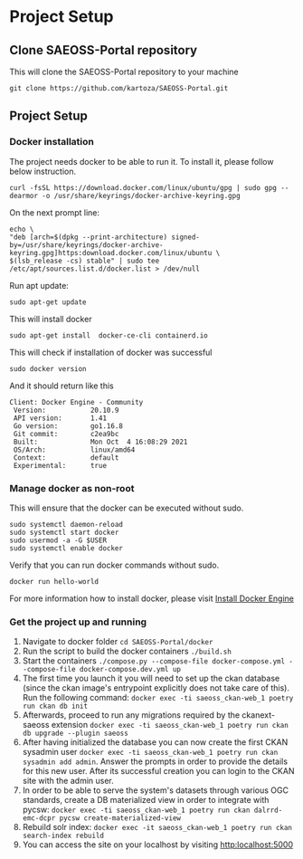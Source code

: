 # Project Setup

## Clone SAEOSS-Portal repository

This will clone the SAEOSS-Portal repository to your machine
```
git clone https://github.com/kartoza/SAEOSS-Portal.git
```

## Project Setup

### Docker installation

The project needs docker to be able to run it. To install it, please follow below instruction.

```
curl -fsSL https://download.docker.com/linux/ubuntu/gpg | sudo gpg --dearmor -o /usr/share/keyrings/docker-archive-keyring.gpg     
```

On the next prompt line:

```
echo \
"deb [arch=$(dpkg --print-architecture) signed-by=/usr/share/keyrings/docker-archive-keyring.gpg]https:download.docker.com/linux/ubuntu \
$(lsb_release -cs) stable" | sudo tee /etc/apt/sources.list.d/docker.list > /dev/null
```

Run apt update:

```
sudo apt-get update
```

This will install docker
```
sudo apt-get install  docker-ce-cli containerd.io
```

This will check if installation of docker was successful
```
sudo docker version
```
And it should return like this

```
Client: Docker Engine - Community
 Version:           20.10.9
 API version:       1.41
 Go version:        go1.16.8
 Git commit:        c2ea9bc
 Built:             Mon Oct  4 16:08:29 2021
 OS/Arch:           linux/amd64
 Context:           default
 Experimental:      true

```

### Manage docker as non-root

This will ensure that the docker can be executed without sudo.
```
sudo systemctl daemon-reload
sudo systemctl start docker
sudo usermod -a -G $USER
sudo systemctl enable docker
```

Verify that you can run docker commands without sudo.
```
docker run hello-world
```

For more information how to install docker, please visit [Install Docker Engine](https://docs.docker.com/engine/install/)

### Get the project up and running

1. Navigate to docker folder `cd SAEOSS-Portal/docker`
2. Run the script to build the docker containers `./build.sh`
3. Start the containers `./compose.py --compose-file docker-compose.yml --compose-file docker-compose.dev.yml up`
4. The first time you launch it you will need to set up the ckan database (since the ckan image's entrypoint explicitly does not take care of this). Run the following command: `docker exec -ti saeoss_ckan-web_1 poetry run ckan db init`
5. Afterwards, proceed to run any migrations required by the ckanext-saeoss extension `docker exec -ti saeoss_ckan-web_1 poetry run ckan db upgrade --plugin saeoss`
6. After having initialized the database you can now create the first CKAN sysadmin user `docker exec -ti saeoss_ckan-web_1 poetry run ckan sysadmin add admin`. Answer the prompts in order to provide the details for this new user. After its successful creation you can login to the CKAN site with the admin user.
7. In order to be able to serve the system's datasets through various OGC standards, create a DB materialized view in order to integrate with pycsw: `docker exec -ti saeoss_ckan-web_1 poetry run ckan dalrrd-emc-dcpr pycsw create-materialized-view`
8. Rebuild solr index: `docker exec -it saeoss_ckan-web_1 poetry run ckan search-index rebuild`
9. You can access the site on your localhost by visiting [http:localhost:5000](http:localhost:5000)
